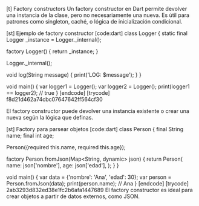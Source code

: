 [t] Factory constructors
Un factory constructor en Dart permite devolver una instancia de la clase, pero no necesariamente una nueva. Es útil para patrones como singleton, caché, o lógica de inicialización condicional.

[st] Ejemplo de factory constructor
[code:dart]
class Logger {
  static final Logger _instance = Logger._internal();

  factory Logger() {
    return _instance;
  }

  Logger._internal();

  void log(String message) {
    print('LOG: $message');
  }
}

void main() {
  var logger1 = Logger();
  var logger2 = Logger();
  print(logger1 == logger2); // true
}
[endcode]
[trycode] f8d21d462a74cbc07647642ff564cf30

El factory constructor puede devolver una instancia existente o crear una nueva según la lógica que definas.

[st] Factory para parsear objetos
[code:dart]
class Person {
  final String name;
  final int age;

  Person({required this.name, required this.age});

  factory Person.fromJson(Map<String, dynamic> json) {
    return Person(
      name: json['nombre'],
      age: json['edad'],
    );
  }
}

void main() {
  var data = {'nombre': 'Ana', 'edad': 30};
  var person = Person.fromJson(data);
  print(person.name); // Ana
}
[endcode]
[trycode] 2ab3293d832ed38e1fc2b6afa1447689
El factory constructor es ideal para crear objetos a partir de datos externos, como JSON. 